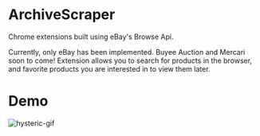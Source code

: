 # ArchiveScraper

Chrome extensions built using eBay's Browse Api.

Currently, only eBay has been implemented. Buyee Auction and Mercari soon to come!
Extension allows you to search for products in the browser, and favorite products you are interested in to view them later.

# Demo
![hysteric-gif](https://github.com/JyyHuang/ArchiveScraper/assets/117778296/40519605-abda-4e83-a243-e49353dd4ddc)
